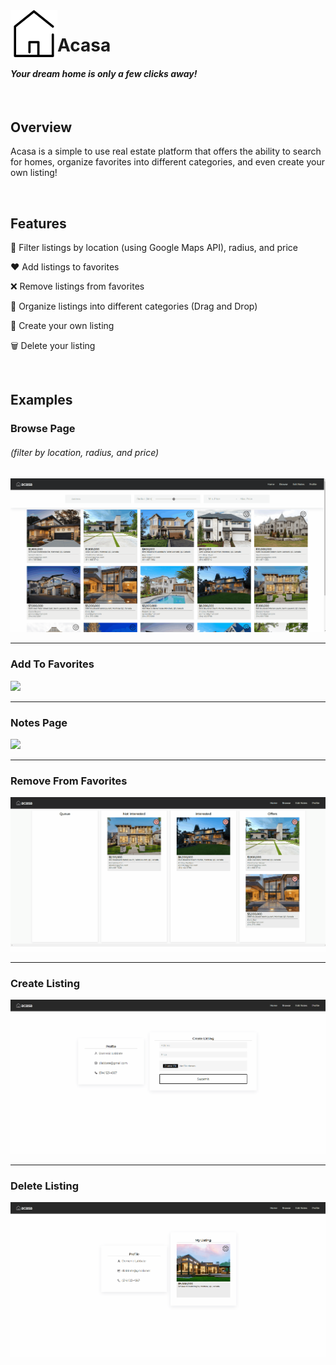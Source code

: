 <img src="frontend/src/assets/logo/logo.svg" width=75 align="left"/>

# Acasa
#### *Your dream home is only a few clicks away!*
<br/>

## Overview
Acasa is a simple to use real estate platform that offers the ability to search for homes, organize favorites into different categories, and even create your own listing!

<br/>

## Features
🔎 Filter listings by location (using Google Maps API), radius, and price

❤️ Add listings to favorites

❌ Remove listings from favorites

📁 Organize listings into different categories (Drag and Drop)

🏡 Create your own listing

🗑️ Delete your listing

<br/>

## Examples

### Browse Page
###### (filter by location, radius, and price)
<img src="frontend/src/assets/tutorials/browse.gif" />

***

### Add To Favorites
<img src="frontend/src/assets/tutorials/favorites.gif" />

***

### Notes Page
<img src="frontend/src/assets/tutorials/notes.gif" />

***

### Remove From Favorites
<img src="frontend/src/assets/tutorials/favorites-delete.gif" />

***

### Create Listing
<img src="frontend/src/assets/tutorials/listing-create.gif" />

***

### Delete Listing
<img src="frontend/src/assets/tutorials/listing-delete.gif" />
